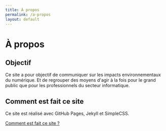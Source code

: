 ```yaml
---
title: À propos
permalink: /a-propos
layout: default
---
```


# À propos

## Objectif

Ce site a pour objectif de communiquer sur les impacts environnementaux du numérique. Et de regrouper des moyens d'agir à la fois pour le grand public que pour les professionnels du secteur informatique.

## Comment est fait ce site

Ce site est réalisé avec GitHub Pages, Jekyll et SimpleCSS.

[Comment est fait ce site ?](/comment-est-fait-ce-site/)
